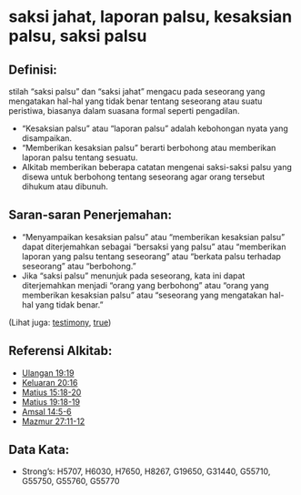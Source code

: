 # saksi jahat, laporan palsu, kesaksian palsu, saksi palsu

## Definisi:

stilah “saksi palsu” dan “saksi jahat” mengacu pada seseorang yang mengatakan hal-hal yang tidak benar tentang seseorang atau suatu peristiwa, biasanya dalam suasana formal seperti pengadilan.

* “Kesaksian palsu” atau “laporan palsu” adalah kebohongan nyata yang disampaikan.
* “Memberikan kesaksian palsu” berarti berbohong atau memberikan laporan palsu tentang sesuatu.
* Alkitab memberikan beberapa catatan mengenai saksi-saksi palsu yang disewa untuk berbohong tentang seseorang agar orang tersebut dihukum atau dibunuh.

## Saran-saran Penerjemahan:

* “Menyampaikan kesaksian palsu” atau “memberikan kesaksian palsu” dapat diterjemahkan sebagai “bersaksi yang palsu” atau “memberikan laporan yang palsu tentang seseorang” atau “berkata palsu terhadap seseorang” atau “berbohong.”
* Jika “saksi palsu” menunjuk pada seseorang, kata ini dapat diterjemahkan menjadi “orang yang berbohong” atau “orang yang memberikan kesaksian palsu” atau “seseorang yang mengatakan hal-hal yang tidak benar.”

(Lihat juga: [testimony](../kt/testimony.md), [true](../kt/true.md))

## Referensi Alkitab:

* [Ulangan 19:19](rc://en/tn/help/deu/19/19)
* [Keluaran 20:16](rc://en/tn/help/exo/20/16)
* [Matius 15:18-20](rc://en/tn/help/mat/15/18)
* [Matius 19:18-19](rc://en/tn/help/mat/19/18)
* [Amsal 14:5-6](rc://en/tn/help/pro/14/05)
* [Mazmur 27:11-12](rc://en/tn/help/psa/027/011)

## Data Kata:

* Strong’s: H5707, H6030, H7650, H8267, G19650, G31440, G55710, G55750, G55760, G55770
